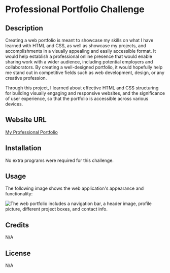 # Professional Portfolio Challenge

## Description 

Creating a web portfolio is meant to showcase my skills on what I have learned with HTML and CSS, as well as showcase my projects, and accomplishments in a visually appealing and easily accessible format. It would help establish a professional online presence that would enable sharing work with a wider audience, including potential employers and collaborators. By creating a well-designed portfolio, it would hopefully help me stand out in competitive fields such as web development, design, or any creative profession.

Through this project, I learned about effective HTML and CSS structuring for building visually engaging and responsive websites, and the significance of user experience, so that the portfolio is accessible across various devices.

## Website URL

[My Professional Portfolio](https://1ncarnat10n.github.io/professional-portfolio/)

## Installation

No extra programs were required for this challenge.

## Usage

The following image shows the web application's appearance and functionality:

![The web portfolio includes a navigation bar, a header image, profile picture, different project boxes, and contact info.](./assets/images/1ncarnat10n-professional-portfolio.png)

## Credits

N/A

## License

N/A